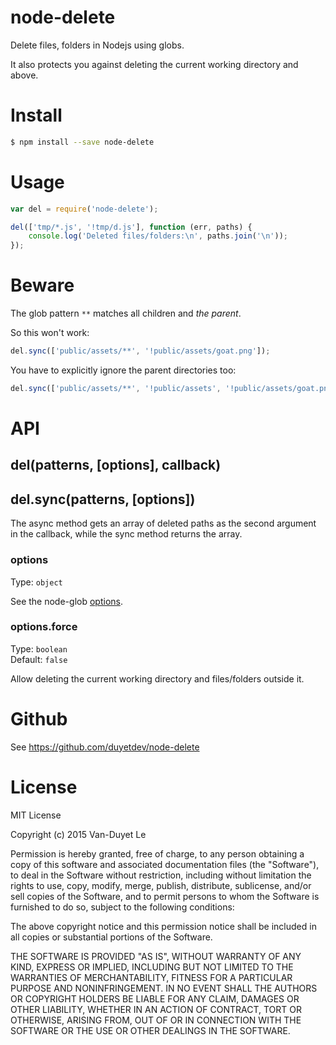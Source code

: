 # node-delete

Delete files, folders in Nodejs using globs.

It also protects you against deleting the current working directory and above.


# Install

```sh
$ npm install --save node-delete
```

# Usage

```js
var del = require('node-delete');

del(['tmp/*.js', '!tmp/d.js'], function (err, paths) {
	console.log('Deleted files/folders:\n', paths.join('\n'));
});
```

# Beware

The glob pattern `**` matches all children and *the parent*.

So this won't work:

```js
del.sync(['public/assets/**', '!public/assets/goat.png']);
```

You have to explicitly ignore the parent directories too:

```js
del.sync(['public/assets/**', '!public/assets', '!public/assets/goat.png']);
```


# API

## del(patterns, [options], callback)
## del.sync(patterns, [options])

The async method gets an array of deleted paths as the second argument in the callback, while the sync method returns the array.

### options

Type: `object`

See the node-glob [options](https://github.com/isaacs/node-glob#options).

### options.force

Type: `boolean`  
Default: `false`

Allow deleting the current working directory and files/folders outside it.

# Github

See https://github.com/duyetdev/node-delete

# License
MIT License

Copyright (c) 2015 Van-Duyet Le

Permission is hereby granted, free of charge, to any person obtaining a copy of this software and associated documentation files (the "Software"), to deal in the Software without restriction, including without limitation the rights to use, copy, modify, merge, publish, distribute, sublicense, and/or sell copies of the Software, and to permit persons to whom the Software is furnished to do so, subject to the following conditions:

The above copyright notice and this permission notice shall be included in all copies or substantial portions of the Software.

THE SOFTWARE IS PROVIDED "AS IS", WITHOUT WARRANTY OF ANY KIND, EXPRESS OR IMPLIED, INCLUDING BUT NOT LIMITED TO THE WARRANTIES OF MERCHANTABILITY, FITNESS FOR A PARTICULAR PURPOSE AND NONINFRINGEMENT. IN NO EVENT SHALL THE AUTHORS OR COPYRIGHT HOLDERS BE LIABLE FOR ANY CLAIM, DAMAGES OR OTHER LIABILITY, WHETHER IN AN ACTION OF CONTRACT, TORT OR OTHERWISE, ARISING FROM, OUT OF OR IN CONNECTION WITH THE SOFTWARE OR THE USE OR OTHER DEALINGS IN THE SOFTWARE. 